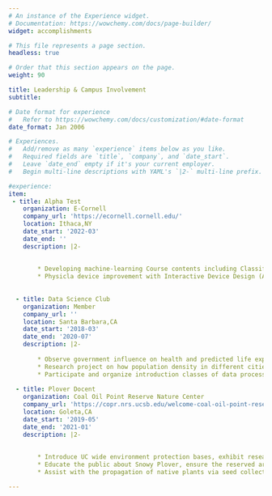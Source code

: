 ```yaml
---
# An instance of the Experience widget.
# Documentation: https://wowchemy.com/docs/page-builder/
widget: accomplishments

# This file represents a page section.
headless: true

# Order that this section appears on the page.
weight: 90

title: Leadership & Campus Involvement
subtitle:

# Date format for experience
#   Refer to https://wowchemy.com/docs/customization/#date-format
date_format: Jan 2006

# Experiences.
#   Add/remove as many `experience` items below as you like.
#   Required fields are `title`, `company`, and `date_start`.
#   Leave `date_end` empty if it's your current employer.
#   Begin multi-line descriptions with YAML's `|2-` multi-line prefix.

#experience:
item:
 - title: Alpha Test
    organization: E-Cornell
    company_url: 'https://ecornell.cornell.edu/'
    location: Ithaca,NY
    date_start: '2022-03'
    date_end: ''
    description: |2-
    
        
        * Developing machine-learning Course contents including Classification/Regression training and  applicable Python project with Pandas/Scikit-Learning.
        * Physicla device improvement with Interactive Device Design (Arduino; raspberry pi; circuit boards; etc)
        
   
  - title: Data Science Club
    organization: Member
    company_url: ''
    location: Santa Barbara,CA
    date_start: '2018-03'
    date_end: '2020-07'
    description: |2-
        
        * Observe government influence on health and predicted life expectancy as a function of government involvement.
        * Research project on how population density in different cities affects the spread of flu in nationwide.
        * Participate and organize introduction classes of data processing with Pandas/Scikit-Learn ect. 
        
  - title: Plover Docent
    organization: Coal Oil Point Reserve Nature Center
    company_url: 'https://copr.nrs.ucsb.edu/welcome-coal-oil-point-reserve'
    location: Goleta,CA
    date_start: '2019-05'
    date_end: '2021-01'
    description: |2-
    
        
        * Introduce UC wide environment protection bases, exhibit research findings of Beach Grooming (Dr. Jennifer Dugan) and Soil Core (Ana Ejarque &     Alex Simms).
        * Educate the public about Snowy Plover, ensure the reserved area free from trespassers and off-leash dogs.
        * Assist with the propagation of native plants via seed collection, planting of native species, vegetation monitoring of  restoration sites and removal of invasive plant species.

---
```

